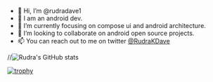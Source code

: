 - 👋 Hi, I’m @rudradave1
- 👀 I am an android dev.
- 🌱 I’m currently focusing on compose ui and android architecture.
- 💞️ I’m looking to collaborate on android open source projects.
- 📫 You can reach out to me on twitter [@RudraKDave](https://twitter.com/RudraKDave)

//![Rudra's GitHub stats](https://github-readme-stats.vercel.app/api?username=rudradave1&show_icons=true&theme=radical)

[![trophy](https://github-profile-trophy.vercel.app/?username=rudradave1&theme=radical)](https://github.com/rudradave1/github-profile-trophy)

<!---
rudradave1/rudradave1 is a ✨ special ✨ repository because its `README.md` (this file) appears on your GitHub profile.
You can click the Preview link to take a look at your changes.
--->
